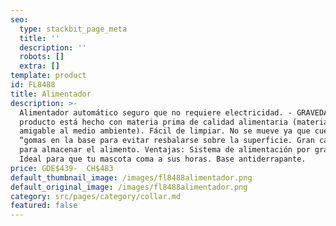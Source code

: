 ```yaml
---
seo:
  type: stackbit_page_meta
  title: ''
  description: ''
  robots: []
  extra: []
template: product
id: FL8488
title: Alimentador
description: >-
  Alimentador automático seguro que no requiere electricidad. - GRAVEDAD- El
  producto está hecho con materia prima de calidad alimentaria (material
  amigable al medio ambiente). Fácil de limpiar. No se mueve ya que cuenta con
  “gomas en la base para evitar resbalarse sobre la superficie. Gran capacidad
  para almacenar el alimento. Ventajas: Sistema de alimentación por gravedad.
  Ideal para que tu mascota coma a sus horas. Base antiderrapante.
price: GDE$439-  CH$483
default_thumbnail_image: /images/fl8488alimentador.png
default_original_image: /images/fl8488alimentador.png
category: src/pages/category/collar.md
featured: false
---
```

